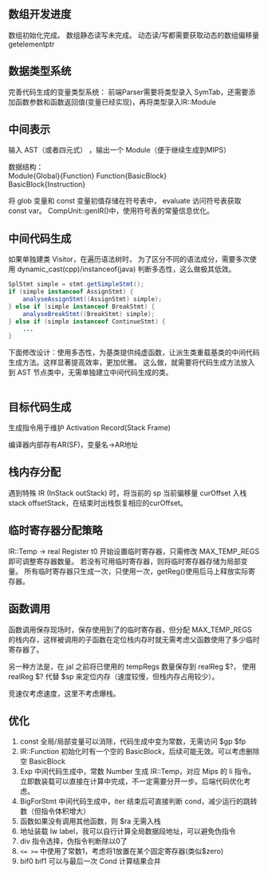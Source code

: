 ## 数组开发进度

数组初始化完成。
数组静态读写未完成。
动态读/写都需要获取动态的数组偏移量 getelementptr

## 数据类型系统

完善代码生成的变量类型系统：
前端Parser需要将类型录入 SymTab，还需要添加函数参数和函数返回值(变量已经实现)，再将类型录入IR::Module

## 中间表示

输入 AST（或者四元式） ，输出一个 Module（便于继续生成到MIPS）

数据结构：  
Module{Global}{Function}
Function{BasicBlock}  
BasicBlock{Instruction}

将 glob 变量和 const 变量初值存储在符号表中， evaluate 访问符号表获取 const var。
CompUnit::genIR()中，使用符号表的常量信息优化。

## 中间代码生成

如果单独建类 Visitor，在遍历语法树时，
为了区分不同的语法成分，需要多次使用 dynamic_cast(cpp)/instanceof(java) 判断多态性，这么做极其低效。

```java
SplStmt simple = stmt.getSimpleStmt();
if (simple instanceof AssignStmt) {
    analyseAssignStmt((AssignStmt) simple);
} else if (simple instanceof BreakStmt) {
    analyseBreakStmt((BreakStmt) simple);
} else if (simple instanceof ContinueStmt) {
    ...
}
```

下面修改设计：使用多态性，为基类提供纯虚函数，让派生类重载基类的中间代码生成方法。这样显著提高效率，更加优雅。
这么做，就需要将代码生成方法放入到 AST 节点类中，无需单独建立中间代码生成的类。

```c++

```

## 目标代码生成

生成指令用于维护 Activation Record(Stack Frame)

编译器内部存有AR(SF)，变量名->AR地址

## 栈内存分配

遇到特殊 IR (InStack outStack) 时，将当前的 sp 当前偏移量 curOffset 入栈 stack<int> offsetStack，在结束时出栈恢复相应的curOffset。

## 临时寄存器分配策略

IR::Temp -> real Register
t0 开始设置临时寄存器，只需修改 MAX_TEMP_REGS 即可调整寄存器数量。
若没有可用临时寄存器，则将临时寄存器存储为局部变量。
所有临时寄存器只生成一次，只使用一次，getReg()使用后马上释放实际寄存器。

## 函数调用

函数调用保存现场时，保存使用到了的临时寄存器，但分配 MAX_TEMP_REGS 的栈内存，这样被调用的子函数在定位栈内存时就无需考虑父函数使用了多少临时寄存器了。

另一种方法是，在 jal 之前将已使用的 tempRegs 数量保存到 realReg $?，
使用 realReg $? 代替 $sp 来定位内存（速度较慢，但栈内存占用较少）。

竞速仅考虑速度，这里不考虑爆栈。

## 优化

1. const 全局/局部变量可以消除，代码生成中变为常数，无需访问 $gp $fp
2. IR::Function 初始化时有一个空的 BasicBlock，后续可能无效。可以考虑删除空 BasicBlock
3. Exp 中间代码生成中，常数 Number 生成 IR::Temp，对应 Mips 的 li 指令。立即数装载可以直接在计算中完成，不一定需要分开一步。后端代码优化考虑。
4. BigForStmt 中间代码生成中，iter 结束后可直接判断 cond，减少运行的跳转数（但指令体积增大）
5. 函数如果没有调用其他函数，则 $ra 无需入栈
6. 地址装载 lw label，我可以自行计算全局数据段地址，可以避免伪指令
7. div 指令选择，伪指令判断除以0了
8. `<= >=` 中使用了常数1，考虑将1放置在某个固定寄存器(类似$zero)
9. bif0 bif1 可以与最后一次 Cond 计算结果合并